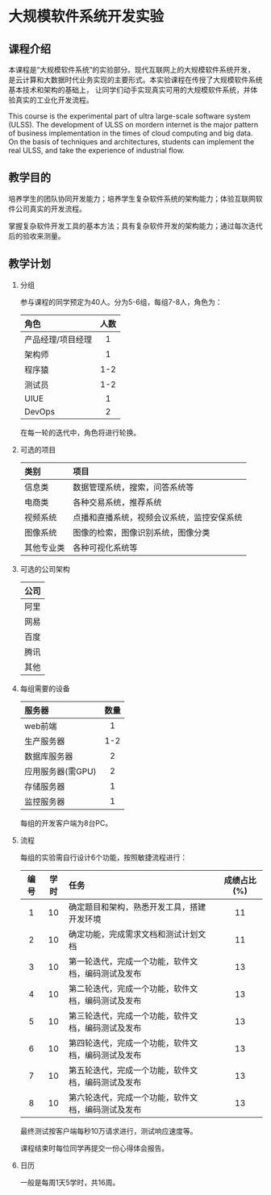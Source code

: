 ﻿<!--
GNU 2018 (c), Xin YUAN
-->

# 大规模软件系统开发实验

## 课程介绍

本课程是“大规模软件系统”的实验部分。现代互联网上的大规模软件系统开发，
是云计算和大数据时代业务实现的主要形式。本实验课程在传授了大规模软件系统基本技术和架构的基础上，
让同学们动手实现真实可用的大规模软件系统，并体验真实的工业化开发流程。

This course is the experimental part of ultra large-scale software system (ULSS).
The development of ULSS on mordern internet is the major pattern of business implementation
in the times of cloud computing and big data. On the basis of techniques and architectures,
students can implement the real ULSS, and take the experience of industrial flow.

## 教学目的

培养学生的团队协同开发能力；培养学生复杂软件系统的架构能力；体验互联网软件公司真实的开发流程。

掌握复杂软件开发工具的基本方法；具有复杂软件开发的架构能力；通过每次迭代后的验收来测量。

## 教学计划

1. 分组

	参与课程的同学预定为40人。分为5-6组，每组7-8人，角色为：

	|      角色        |  人数   |
	|:-----------------|:------:|
	| 产品经理/项目经理 |   1    |
	| 架构师           |   1    |
	| 程序猿           |   1-2  |
	| 测试员           |   1-2  |
	| UIUE             |   1    |
	| DevOps           |   2    |

	在每一轮的迭代中，角色将进行轮换。

1. 可选的项目

	| 类别       |  项目                    |
	|:-----------|:------------------------|
	| 信息类      | 数据管理系统，搜索，问答系统等           |
	| 电商类      | 各种交易系统，推荐系统                   |
	| 视频系统    | 点播和直播系统，视频会议系统，监控安保系统 |
	| 图像系统    | 图像的检索，图像识别系统，图像分类        |
	| 其他专业类  | 各种可视化系统等                        |

1. 可选的公司架构

	| 公司 |
	|:----:|
	| 阿里  |
	| 网易  |
	| 百度  |
	| 腾讯  |
	| 其他  |

1. 每组需要的设备

	| 服务器            |  数量   |
	|:-----------------|:-------:|
	| web前端          |   1    |
	| 生产服务器        |  1-2   |
	| 数据库服务器      |  2     |
	| 应用服务器(需GPU) |  2     |
	| 存储服务器        |  1     |
	| 监控服务器        |  1     |

	每组的开发客户端为8台PC。

1. 流程

	每组的实验需自行设计6个功能，按照敏捷流程进行：

	| 编号  | 学时 |  任务                                         |  成绩占比(%) |
	|:----:|:----:|:----------------------------------------------|:----------:|
	|  1   |  10  | 确定题目和架构，熟悉开发工具，搭建开发环境        |   11       |
	|  2   |  10  | 确定功能，完成需求文档和测试计划文档              |   11       |
	|  3   |  10  | 第一轮迭代，完成一个功能，软件文档，编码测试及发布 |   13       |
	|  4   |  10  | 第二轮迭代，完成一个功能，软件文档，编码测试及发布 |   13       |
	|  5   |  10  | 第三轮迭代，完成一个功能，软件文档，编码测试及发布 |   13       |
	|  6   |  10  | 第四轮迭代，完成一个功能，软件文档，编码测试及发布 |   13       |
	|  7   |  10  | 第五轮迭代，完成一个功能，软件文档，编码测试及发布 |   13       |
	|  8   |  10  | 第六轮迭代，完成一个功能，软件文档，编码测试及发布 |   13       |

	最终测试按客户端每秒10万请求进行，测试响应速度等。

	课程结束时每位同学再提交一份心得体会报告。

1. 日历

	一般是每周1天5学时，共16周。
